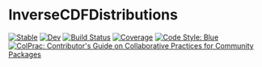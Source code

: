 # InverseCDFDistributions

[![Stable](https://img.shields.io/badge/docs-stable-blue.svg)](https://jkbest2.github.io/InverseCDFDistributions.jl/stable)
[![Dev](https://img.shields.io/badge/docs-dev-blue.svg)](https://jkbest2.github.io/InverseCDFDistributions.jl/dev)
[![Build Status](https://github.com/jkbest2/InverseCDFDistributions.jl/workflows/CI/badge.svg)](https://github.com/jkbest2/InverseCDFDistributions.jl/actions)
[![Coverage](https://codecov.io/gh/jkbest2/InverseCDFDistributions.jl/branch/master/graph/badge.svg)](https://codecov.io/gh/jkbest2/InverseCDFDistributions.jl)
[![Code Style: Blue](https://img.shields.io/badge/code%20style-blue-4495d1.svg)](https://github.com/invenia/BlueStyle)
[![ColPrac: Contributor's Guide on Collaborative Practices for Community Packages](https://img.shields.io/badge/ColPrac-Contributor's%20Guide-blueviolet)](https://github.com/SciML/ColPrac)
